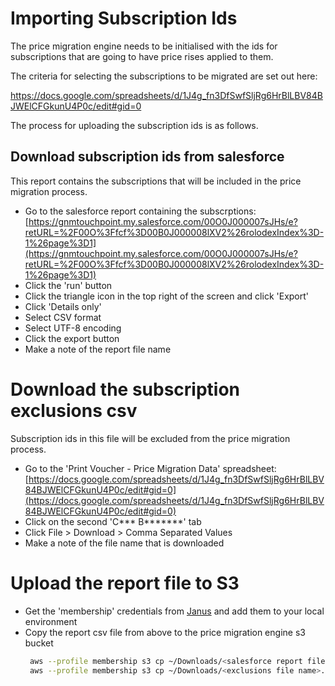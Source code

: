 # Importing Subscription Ids

The price migration engine needs to be initialised with the ids for subscriptions that are going to have price rises 
applied to them.

The criteria for selecting the subscriptions to be migrated are set out here:

https://docs.google.com/spreadsheets/d/1J4g_fn3DfSwfSljRg6HrBlLBV84BJWElCFGkunU4P0c/edit#gid=0

The process for uploading the subscription ids is as follows.

## Download subscription ids from salesforce

This report contains the subscriptions that will be included in the price migration process.

- Go to the salesforce report containing the subscrptions:
  [https://gnmtouchpoint.my.salesforce.com/00O0J000007sJHs/e?retURL=%2F00O%3Ffcf%3D00B0J000008lXV2%26rolodexIndex%3D-1%26page%3D1](https://gnmtouchpoint.my.salesforce.com/00O0J000007sJHs/e?retURL=%2F00O%3Ffcf%3D00B0J000008lXV2%26rolodexIndex%3D-1%26page%3D1)
- Click the 'run' button
- Click the triangle icon in the top right of the screen and click 'Export'  
- Click 'Details only'
- Select CSV format
- Select UTF-8 encoding
- Click the export button
- Make a note of the report file name

# Download the subscription exclusions csv

Subscription ids in this file will be excluded from the price migration process.

- Go to the 'Print Voucher - Price Migration Data' spreadsheet:
  [https://docs.google.com/spreadsheets/d/1J4g_fn3DfSwfSljRg6HrBlLBV84BJWElCFGkunU4P0c/edit#gid=0](https://docs.google.com/spreadsheets/d/1J4g_fn3DfSwfSljRg6HrBlLBV84BJWElCFGkunU4P0c/edit#gid=0)
- Click on the second 'C*** B*******' tab
- Click File > Download > Comma Separated Values  
- Make a note of the file name that is downloaded

# Upload the report file to S3

- Get the 'membership' credentials from [Janus](https://janus.gutools.co.uk/) and add them to your local environment
- Copy the report csv file from above to the price migration engine s3 bucket
  ```bash
   aws --profile membership s3 cp ~/Downloads/<salesforce report file name>.csv s3://price-migration-engine-prod/salesforce-subscrition-id-report.csv
   aws --profile membership s3 cp ~/Downloads/<exclusions file name>.csv s3://price-migration-engine-prod/excluded-subscrition-ids.csv
  ``` 

  
  